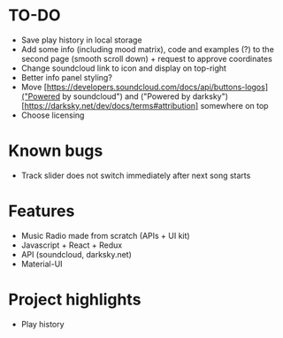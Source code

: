 # TO-DO
* Save play history in local storage
* Add some info (including mood matrix), code and examples (?) to the second page (smooth scroll down) + request to approve coordinates
* Change soundcloud link to icon and display on top-right
* Better info panel styling?
* Move [https://developers.soundcloud.com/docs/api/buttons-logos]("Powered by soundcloud") and ("Powered by darksky")[https://darksky.net/dev/docs/terms#attribution] somewhere on top
* Choose licensing

# Known bugs
* Track slider does not switch immediately after next song starts

# Features
* Music Radio made from scratch (APIs + UI kit)
* Javascript + React + Redux
* API (soundcloud, darksky.net)
* Material-UI

# Project highlights
* Play history